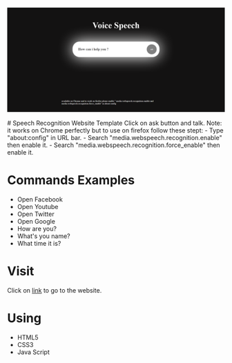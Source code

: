 <p align="center">
  <img src=speech.png>
 </p>
# Speech Recognition Website Template
Click on ask button and talk.
Note: it works on Chrome perfectly but to use on firefox follow these stept:
- Type "about:config" in URL bar.
- Search "media.webspeech.recognition.enable" then enable it.
- Search "media.webspeech.recognition.force_enable" then enable it.

# Commands Examples
- Open Facebook
- Open Youtube
- Open Twitter
- Open Google
- How are you?
- What's you name?
- What time it is?

# Visit
Click on [link](https://isalma.github.io/Speech-Recognition-Website-Template/) to go to the website.

# Using
- HTML5
- CSS3
- Java Script
